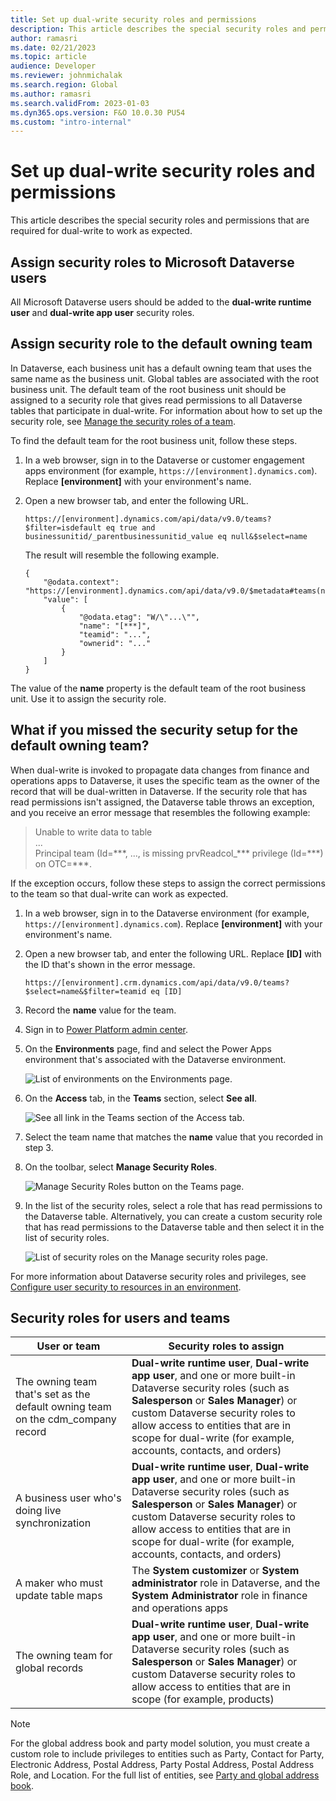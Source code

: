 ```yaml
---
title: Set up dual-write security roles and permissions
description: This article describes the special security roles and permissions that are required for dual-write to work as expected.
author: ramasri
ms.date: 02/21/2023
ms.topic: article
audience: Developer
ms.reviewer: johnmichalak
ms.search.region: Global
ms.author: ramasri
ms.search.validFrom: 2023-01-03
ms.dyn365.ops.version: F&O 10.0.30 PU54
ms.custom: "intro-internal"
---
```


# Set up dual-write security roles and permissions

This article describes the special security roles and permissions that are required for dual-write to work as expected.

## Assign security roles to Microsoft Dataverse users

All Microsoft Dataverse users should be added to the **dual-write runtime user** and **dual-write app user** security roles.

## Assign security role to the default owning team

In Dataverse, each business unit has a default owning team that uses the same name as the business unit. Global tables are associated with the root business unit. The default team of the root business unit should be assigned to a security role that gives read permissions to all Dataverse tables that participate in dual-write. For information about how to set up the security role, see [Manage the security roles of a team](/power-platform/admin/manage-teams#manage-the-security-roles-of-a-team). 

To find the default team for the root business unit, follow these steps.

1. In a web browser, sign in to the Dataverse or customer engagement apps environment (for example, `https://[environment].dynamics.com`). Replace **\[environment\]** with your environment's name.
2. Open a new browser tab, and enter the following URL.

    `https://[environment].dynamics.com/api/data/v9.0/teams?$filter=isdefault eq true and businessunitid/_parentbusinessunitid_value eq null&$select=name`

    The result will resemble the following example.

    ```
    {
        "@odata.context": "https://[environment].dynamics.com/api/data/v9.0/$metadata#teams(name,teamid)",
        "value": [
            {
                "@odata.etag": "W/\"...\"",
                "name": "[***]",
                "teamid": "...",
                "ownerid": "..."
            }
        ]
    }
    ```

The value of the **name** property is the default team of the root business unit. Use it to assign the security role.

## What if you missed the security setup for the default owning team?

When dual-write is invoked to propagate data changes from finance and operations apps to Dataverse, it uses the specific team as the owner of the record that will be dual-written in Dataverse. If the security role that has read permissions isn't assigned, the Dataverse table throws an exception, and you receive an error message that resembles the following example:

> Unable to write data to table<br>
> ...<br>
> Principal team (Id=\*\*\*, ..., is missing prvReadcol\_\*\*\* privilege (Id=\*\*\*) on OTC=\*\*\*.

If the exception occurs, follow these steps to assign the correct permissions to the team so that dual-write can work as expected.

1. In a web browser, sign in to the Dataverse environment (for example, `https://[environment].dynamics.com`). Replace **\[environment\]** with your environment's name.
2. Open a new browser tab, and enter the following URL. Replace **\[ID\]** with the ID that's shown in the error message.

    `https://[environment].crm.dynamics.com/api/data/v9.0/teams?$select=name&$filter=teamid eq [ID]`

3. Record the **name** value for the team.
4. Sign in to [Power Platform admin center](https://admin.powerplatform.microsoft.com/environments).
5. On the **Environments** page, find and select the Power Apps environment that's associated with the Dataverse environment.

    ![List of environments on the Environments page.](media/PrincipalTeam-Security-Role-1.png)

6. On the **Access** tab, in the **Teams** section, select **See all**.

    ![See all link in the Teams section of the Access tab.](media/PrincipalTeam-Security-Role-2.png)

7. Select the team name that matches the **name** value that you recorded in step 3.
8. On the toolbar, select **Manage Security Roles**.

    ![Manage Security Roles button on the Teams page.](media/PrincipalTeam-Security-Role-3.png)

9. In the list of the security roles, select a role that has read permissions to the Dataverse table. Alternatively, you can create a custom security role that has read permissions to the Dataverse table and then select it in the list of security roles.

    ![List of security roles on the Manage security roles page.](media/PrincipalTeam-Security-Role-4.png)

For more information about Dataverse security roles and privileges, see [Configure user security to resources in an environment](/power-platform/admin/database-security).

## Security roles for users and teams

| User or team | Security roles to assign |
|--------------|--------------------------|
| The owning team that's set as the default owning team on the cdm\_company record | **Dual-write runtime user**, **Dual-write app user**, and one or more built-in Dataverse security roles (such as **Salesperson** or **Sales Manager**) or custom Dataverse security roles to allow access to entities that are in scope for dual-write (for example, accounts, contacts, and orders) |
| A business user who's doing live synchronization | **Dual-write runtime user**, **Dual-write app user**, and one or more built-in Dataverse security roles (such as **Salesperson** or **Sales Manager**) or custom Dataverse security roles to allow access to entities that are in scope for dual-write (for example, accounts, contacts, and orders) |
| A maker who must update table maps | The **System customizer** or **System administrator** role in Dataverse, and the **System Administrator** role in finance and operations apps |
| The owning team for global records | **Dual-write runtime user**, **Dual-write app user**, and one or more built-in Dataverse security roles (such as **Salesperson** or **Sales Manager**) or custom Dataverse security roles to allow access to entities that are in scope (for example, products) |

> [!NOTE]
> For the global address book and party model solution, you must create a custom role to include privileges to entities such as Party, Contact for Party, Electronic Address, Postal Address, Party Postal Address, Postal Address Role, and Location. For the full list of entities, see [Party and global address book](party-gab.md).
